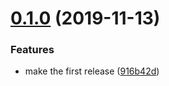 # [0.1.0](https://github.com/egendata/react-native-jose/compare/v0.0.0...v0.1.0) (2019-11-13)


### Features

* make the first release ([916b42d](https://github.com/egendata/react-native-jose/commit/916b42d8f43c3f9a65e9df720ea53439f1af68ee))
